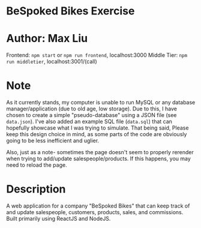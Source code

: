 # BeSpoked Bikes Exercise
# Author: Max Liu

Frontend: `npm start` or `npm run frontend`, localhost:3000
Middle Tier: `npm run middletier`, localhost:3001/(call)

# Note
As it currently stands, my computer is unable to run MySQL or any database manager/application (due to old age, low storage). Due to this, I have chosen to create a simple "pseudo-database" using a JSON file (see `data.json`). I've also added an example SQL file (`data.sql`) that can hopefully showcase what I was trying to simulate. That being said, Please keep this design choice in mind, as some parts of the code are obviously going to be less inefficient and uglier.

Also, just as a note- sometimes the page doesn't seem to properly rerender when trying to add/update salespeople/products. If this happens, you may need to reload the page.

# Description
A web application for a company "BeSpoked Bikes" that can keep track of and update salespeople, customers, products, sales, and commissions. Built primarily using ReactJS and NodeJS.
